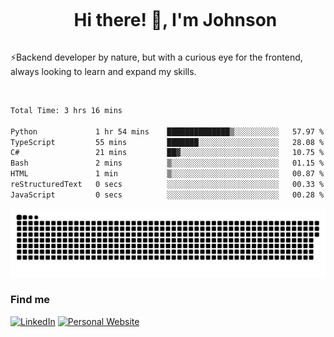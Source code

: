 <div id="user-content-toc">
  <ul align="center">
    <summary><h1 style="display: inline-block">Hi there! 👋, I'm Johnson</h1></summary>
  </ul>
</div>

⚡Backend developer by nature, but with a curious eye for the frontend, always looking to learn and expand my skills.

<br>


<!--START_SECTION:waka-->

```txt
Total Time: 3 hrs 16 mins

Python             1 hr 54 mins    ██████████████▒░░░░░░░░░░   57.97 %
TypeScript         55 mins         ███████░░░░░░░░░░░░░░░░░░   28.08 %
C#                 21 mins         ██▓░░░░░░░░░░░░░░░░░░░░░░   10.75 %
Bash               2 mins          ▒░░░░░░░░░░░░░░░░░░░░░░░░   01.15 %
HTML               1 min           ▒░░░░░░░░░░░░░░░░░░░░░░░░   00.87 %
reStructuredText   0 secs          ░░░░░░░░░░░░░░░░░░░░░░░░░   00.33 %
JavaScript         0 secs          ░░░░░░░░░░░░░░░░░░░░░░░░░   00.28 %
```

<!--END_SECTION:waka-->

<picture>
  <source  srcset="https://github.com/joshwambere/joshwambere/blob/output/github-contribution-grid-snake-dark.svg?palette=github-dark">
  <source  srcset="https://github.com/joshwambere/joshwambere/blob/output/github-contribution-grid-snake.svg">
  <img alt="github contribution grid snake animation" src="https://github.com/joshwambere/joshwambere/blob/output/github-contribution-grid-snake.svg">
</picture>

### Find me
<a href="https://www.linkedin.com/in/dusabe-johnson" target="_blank"><img src="https://img.shields.io/badge/LinkedIn-%230077B5.svg?&style=flat&logo=linkedin&logoColor=white" alt="LinkedIn"></a>
‎‎ [![Personal Website](https://img.shields.io/badge/visit-Johnsonis.me-blue)](https://johnsonis.me/)

